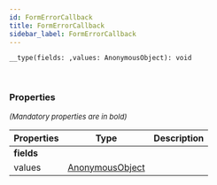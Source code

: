```yaml
---
id: FormErrorCallback
title: FormErrorCallback
sidebar_label: FormErrorCallback
---
```


```tsx
__type(fields: ,values: AnonymousObject): void
```
<br/>



### Properties

<font size="2"><i>(Mandatory properties are in bold)</i></font>

| Properties | Type | Description |
| --------- | ---- | ----------- |
| **fields** |  |  |
| values | [AnonymousObject](/framework-api/interfaces/AnonymousObject.md) |  |
